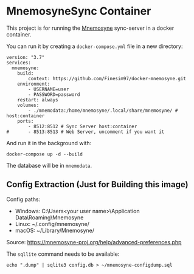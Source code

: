 # MnemosyneSync Container

This project is for running the [Mnemosyne](https://mnemosyne-proj.org) sync-server in a docker container.

You can run it by creating a `docker-compose.yml` file in a new directory:

```
version: "3.7"
services:
  mnemosyne:
    build: 
        context: https://github.com/Finesim97/docker-mnemosyne.git
    environment:
        - USERNAME=user
        - PASSWORD=password
    restart: always
    volumes:
        - ./mnemodata:/home/mnemosyne/.local/share/mnemosyne/ # host:container
    ports:
        - 8512:8512 # Sync Server host:container
#       - 8513:8513 # Web Server, uncomment if you want it
```
And run it in the background with:
```
docker-compose up -d --build
``` 
The database will be in `mnemodata`.

## Config Extraction (Just for Building this image) 

Config paths:
 - Windows: C:\Users\<your user name>\Application Data\Roaming\Mnemosyne
 - Linux: ~/.config/mnemosyne/
 - macOS: ~/Library/Mnemosyne/

Source: https://mnemosyne-proj.org/help/advanced-preferences.php

The `sqllite` command needs to be available:

```
echo ".dump" | sqlite3 config.db > ~/mnemosyne-configdump.sql
```

